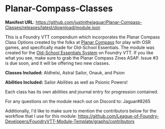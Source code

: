 # Planar-Compass-Classes

**Manifest URL**: https://github.com/justinthejaguar/Planar-Compass-Classes/releases/latest/download/module.json

This is a Foundry VTT compendium which incorporates the Planar Compass Class Options created by the folks at [Planar Compass](https://www.planarcompass.com/) for play with OSR games, and specifically made for Old-School Essentials. The module was created for the  [Old-School Essentials System](https://foundryvtt.com/packages/ose) on Foundry VTT. If you like what you see, make sure to grab the Planar Compass Zines ASAP. Issue #3 is due soon, and it will be offering two new classes.

**Classes Included:**
Aldhelsi, Astral Sailor, Onauk, and Psion

**Abilities Included:**
Sailor Abilities as well as Psionic Powers!

Each class has its own abilities and journal entry for progression contained.

For any questions on the module reach out on Discord to: Jaguar#8265

Additionally, I'd like to make sure to mention the contributors below for the workflow that I use for this module: https://github.com/League-of-Foundry-Developers/FoundryVTT-Module-Template/graphs/contributors
